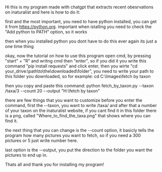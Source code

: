 
Hi this is my program made with chatgpt that extracts recent obesrvations on inaturalist and here is how to do it:

first and the most important, you need to have python installed, you can get it from https://python.org.
important when istalling you need to check the "Add python to PATH" option, so it works

then when you installed python you dont have to do this ever again its just a one time thing

okay, now the tutorial on how to use this program 
open cmd, by pressing "start" + "R" and writng cmd then "enter", so if you did it you write this command "pip install requests" and click enter, then you wirte "cd your_drive:\path\to\the\downloaded\folder",
you need to write your path to this folder you downloaded, so for example: cd C:\Images\fetch by taxon

then you copy and paste this command:
	python fetch_by_taxon.py --taxon /taxa/3 --count 20 --output "H:\fetch by taxon"

there are few things that you want to customize before you enter the command, first the --taxon, you want to write /taxa/ and after that a number of your taxon on the inaturalist website,
if you cant find it in this folder there is a png, called "Where_to_find_the_taxa.png" that shows where you can find it.

the next thing that you can change is the --count option, it basicly tells the program how many pictures you want to fetch, so if you need a 300 pictures or 5 just write number here.

last option is the --output, you put the direction to the folder you want the pictures to end up in.

Thats all and thank you for installing my program!
									 


